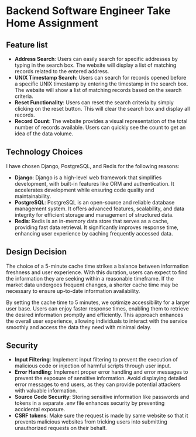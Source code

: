 # Backend Software Engineer Take Home Assignment

## Feature list
* **Address Search**: Users can easily search for specific addresses by typing in the search box. The website will display a list of matching records related to the entered address.
* **UNIX Timestamp Search**: Users can search for records opened before a specific UNIX timestamp by entering the timestamp in the search box. The website will show a list of matching records based on the search criteria.
* **Reset Functionality**: Users can reset the search criteria by simply clicking on the reset button. This will clear the search box and display all records.
* **Record Count**: The website provides a visual representation of the total number of records available. Users can quickly see the count to get an idea of the data volume.

## Technology Choices
I have chosen Django, PostgreSQL, and Redis for the following reasons:

* **Django**: Django is a high-level web framework that simplifies development, with built-in features like ORM and authentication. It accelerates development while ensuring code quality and maintainability.
* **PostgreSQL**: PostgreSQL is an open-source and reliable database management system. It offers advanced features, scalability, and data integrity for efficient storage and management of structured data.
* **Redis**: Redis is an in-memory data store that serves as a cache, providing fast data retrieval. It significantly improves response time, enhancing user experience by caching frequently accessed data. 

## Design Decision
The choice of a 5-minute cache time strikes a balance between information freshness and user experience. With this duration, users can expect to find the information they are seeking within a reasonable timeframe. If the market data undergoes frequent changes, a shorter cache time may be necessary to ensure up-to-date information availability.

By setting the cache time to 5 minutes, we optimize accessibility for a larger user base. Users can enjoy faster response times, enabling them to retrieve the desired information promptly and efficiently. This approach enhances the overall user experience, allowing individuals to interact with the service smoothly and access the data they need with minimal delay.

## Security
* **Input Filtering**: Implement input filtering to prevent the execution of malicious code or injection of harmful scripts through user input.
* **Error Handling**: Implement proper error handling and error messages to prevent the exposure of sensitive information. Avoid displaying detailed error messages to end users, as they can provide potential attackers with valuable information.
* **Source Code Security**: Storing sensitive information like passwords and tokens in a separate .env file enhances security by preventing accidental exposure.
* **CSRF tokens**: Make sure the request is made by same website so that it prevents malicious websites from tricking users into submitting unauthorized requests on their behalf.